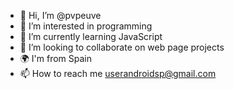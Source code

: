 - 👋 Hi, I’m @pvpeuve
- 👀 I’m interested in programming
- 🌱 I’m currently learning JavaScript
- 💞️ I’m looking to collaborate on web page projects
- 🌍 I'm from Spain
- 📫 How to reach me userandroidsp@gmail.com

<!---
pvpeuve/pvpeuve is a ✨ special ✨ repository because its `README.md` (this file) appears on your GitHub profile.
You can click the Preview link to take a look at your changes.
--->

